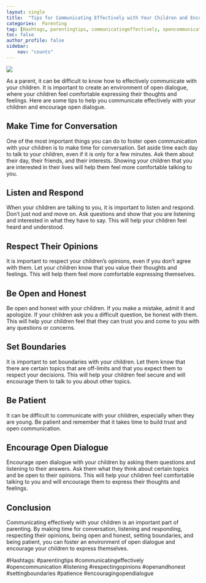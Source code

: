 ```yaml
---
layout: single
title:  "Tips for Communicating Effectively with Your Children and Encouraging Open Dialogue"
categories:  Parenting
tag: [Hashtags, parentingtips, communicatingeffectively, opencommunication, listening, respectingopinions, openandhonest, settingboundaries, patience, encouragingopendialogue, ]
toc: false
author_profile: false
sidebar:
    nav: "counts"
---
```

    
![](https://images.pexels.com/photos/164595/pexels-photo-164595.jpeg?auto=compress&cs=tinysrgb&dpr=2&h=750&w=1260)

As a parent, it can be difficult to know how to effectively communicate with your children. It is important to create an environment of open dialogue, where your children feel comfortable expressing their thoughts and feelings. Here are some tips to help you communicate effectively with your children and encourage open dialogue.

## Make Time for Conversation

One of the most important things you can do to foster open communication with your children is to make time for conversation. Set aside time each day to talk to your children, even if it is only for a few minutes. Ask them about their day, their friends, and their interests. Showing your children that you are interested in their lives will help them feel more comfortable talking to you.

## Listen and Respond

When your children are talking to you, it is important to listen and respond. Don’t just nod and move on. Ask questions and show that you are listening and interested in what they have to say. This will help your children feel heard and understood.

## Respect Their Opinions

It is important to respect your children’s opinions, even if you don’t agree with them. Let your children know that you value their thoughts and feelings. This will help them feel more comfortable expressing themselves.

## Be Open and Honest

Be open and honest with your children. If you make a mistake, admit it and apologize. If your children ask you a difficult question, be honest with them. This will help your children feel that they can trust you and come to you with any questions or concerns.

## Set Boundaries

It is important to set boundaries with your children. Let them know that there are certain topics that are off-limits and that you expect them to respect your decisions. This will help your children feel secure and will encourage them to talk to you about other topics.

## Be Patient

It can be difficult to communicate with your children, especially when they are young. Be patient and remember that it takes time to build trust and open communication.

## Encourage Open Dialogue

Encourage open dialogue with your children by asking them questions and listening to their answers. Ask them what they think about certain topics and be open to their opinions. This will help your children feel comfortable talking to you and will encourage them to express their thoughts and feelings.

## Conclusion

Communicating effectively with your children is an important part of parenting. By making time for conversation, listening and responding, respecting their opinions, being open and honest, setting boundaries, and being patient, you can foster an environment of open dialogue and encourage your children to express themselves.

#Hashtags:
#parentingtips #communicatingeffectively #opencommunication #listening #respectingopinions #openandhonest #settingboundaries #patience #encouragingopendialogue